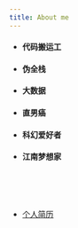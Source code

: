 ```yaml
---
title: About me
---
```


- #### 代码搬运工

- #### 伪全栈

- #### 大数据

- #### 直男癌

- #### 科幻爱好者

- #### 江南梦想家

<br>
<br>
<br>

- [个人简历](/resume)